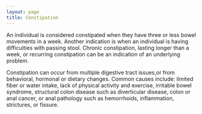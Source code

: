 ```yaml
---
layout: page
title: Constipation
---
```


<p>
An individual is considered constipated when they have three or less bowel movements in a week.
Another indication is when an individual is having difficulties with passing stool.
Chronic constipation, lasting longer than a week, or recurring constipation can be an indication of an underlying problem.
</p>

<p>
Constipation can occur from multiple digestive tract issues,or from behavioral, hormonal or dietary changes.
Common causes include: limited fiber or water intake, lack of physical activity and exercise, irritable bowel syndrome, structural colon disease such as diverticular disease, colon or anal cancer, or anal pathology such as hemorrhoids, inflammation, strictures, or fissure.
</p>
